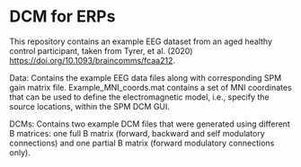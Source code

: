 # DCM for ERPs
This repository contains an example EEG dataset from an aged healthy control participant, taken from Tyrer, et al. (2020) https://doi.org/10.1093/braincomms/fcaa212.

Data:
Contains the example EEG data files along with corresponding SPM gain matrix file. Example_MNI_coords.mat contains a set of MNI coordinates that can be used to define the electromagnetic model, i.e., specify the source locations, within the SPM DCM GUI.

DCMs:
Contains two example DCM files that were generated using different B matrices: one full B matrix (forward, backward and self modulatory connections) and one partial B matrix (forward modulatory connections only). 
